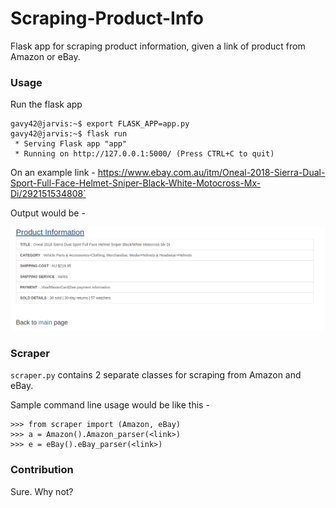 # Scraping-Product-Info

Flask app for scraping product information, given a link of product from Amazon or eBay.

### Usage
Run the flask app
```console
gavy42@jarvis:~$ export FLASK_APP=app.py
gavy42@jarvis:~$ flask run
 * Serving Flask app "app"
 * Running on http://127.0.0.1:5000/ (Press CTRL+C to quit)
```

On an example link -  https://www.ebay.com.au/itm/Oneal-2018-Sierra-Dual-Sport-Full-Face-Helmet-Sniper-Black-White-Motocross-Mx-Di/292151534808`

Output would be - 

![Web-output](https://github.com/techcentaur/Scraping-Product-Info/blob/master/static/prodinfoans.png)

### Scraper
`scraper.py` contains 2 separate classes for scraping from Amazon and eBay.

Sample command line usage would be like this - 

```console
>>> from scraper import (Amazon, eBay)
>>> a = Amazon().Amazon_parser(<link>)
>>> e = eBay().eBay_parser(<link>)
```

### Contribution

Sure. Why not?